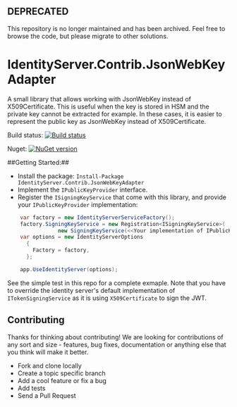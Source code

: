## DEPRECATED
This repository is no longer maintained and has been archived. Feel free to browse the code, but please migrate to other solutions.

# IdentityServer.Contrib.JsonWebKeyAdapter
A small library that allows working with JsonWebKey instead of X509Certificate.
This is useful when the key is stored in HSM and the private key cannot be extracted for example. In these cases, it is easier to represent the public key as JsonWebKey instead of X509Certificate.

Build status: [![Build status](https://ci.appveyor.com/api/projects/status/i3wf58puk4u6xkho?svg=true)](https://ci.appveyor.com/project/Soluto/identityserver-contrib-jsonwebkeyadapter)

Nuget: [![NuGet version](https://img.shields.io/nuget/v/IdentityServer.Contrib.JsonWebKeyAdapter.svg?maxAge=2592000)](https://www.nuget.org/packages/IdentityServer.Contrib.JsonWebKeyAdapter)

##Getting Started:##
* Install the package:
  ```Install-Package IdentityServer.Contrib.JsonWebKeyAdapter```
* Implement the ```IPublicKeyProvider``` interface.
* Register the ```ISigningKeyService``` that come with this library, and provide your ``IPublicKeyProvider`` implementation:

```csharp
    var factory = new IdentityServerServiceFactory();
    factory.SigningKeyService = new Registration<ISigningKeyService>(
                new SigningKeyService(<<Your implementation of IPublicKeyProvider>>));
    var options = new IdentityServerOptions
      {
        Factory = factory,
      };

    app.UseIdentityServer(options);
```

See the simple test in this repo for a complete exmaple.
Note that you have to override the identity server's default implementation of ```ITokenSigningService``` as it is using ```X509Certificate``` to sign the JWT.

## Contributing
Thanks for thinking about contributing! We are looking for contributions of any sort and size - features, bug fixes, documentation or anything else that you think will make it better.
* Fork and clone locally
* Create a topic specific branch
* Add a cool feature or fix a bug
* Add tests
* Send a Pull Request
